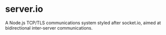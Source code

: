 server.io
=========

A Node.js TCP/TLS communications system styled after socket.io, aimed at bidirectional inter-server communications.